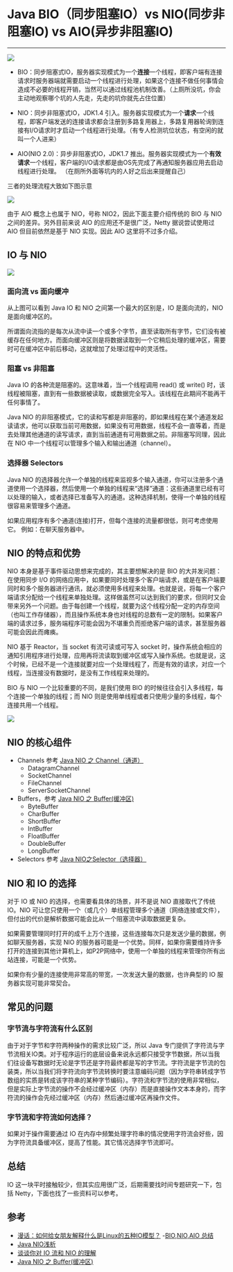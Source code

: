 # Java BIO（同步阻塞IO）vs NIO(同步非阻塞IO) vs AIO(异步非阻塞IO)
---

![](https://jverson.oss-cn-beijing.aliyuncs.com/854642bacb4453597fbba0f37a2279a5.jpg)

- BIO：同步阻塞式IO，服务器实现模式为一个**连接**一个线程，即客户端有连接请求时服务器端就需要启动一个线程进行处理，如果这个连接不做任何事情会造成不必要的线程开销，当然可以通过线程池机制改善。（上厕所没坑，你会主动地观察哪个坑的人先走，先走的坑你就先占住位置）

- NIO：同步非阻塞式IO，JDK1.4 引入。服务器实现模式为一个**请求**一个线程，即客户端发送的连接请求都会注册到多路复用器上，多路复用器轮询到连接有I/O请求时才启动一个线程进行处理。（有专人检测坑位状态，有空闲的就叫一个人进来） 

- AIO(NIO 2.0)：异步非阻塞式IO，JDK1.7 推出。服务器实现模式为一个**有效请求**一个线程，客户端的I/O请求都是由OS先完成了再通知服务器应用去启动线程进行处理。 （在厕所外面等坑内的人好之后出来提醒自己）


三者的处理流程大致如下图示意

![](https://jverson.oss-cn-beijing.aliyuncs.com/1d6a0e0fdce797b757a25a47135bebb3.jpg)


由于 AIO 概念上也属于 NIO，号称 NIO2，因此下面主要介绍传统的 BIO 与 NIO 之间的差异。另外目前来说 AIO 的应用还不是很广泛，Netty 据说尝试使用过 AIO 但目前依然是基于 NIO 实现。因此 AIO 这里将不过多介绍。



## IO 与 NIO

![](https://jverson.oss-cn-beijing.aliyuncs.com/9ef57df5f11586ee5d305b361ff052a3.jpg)


### 面向流 vs 面向缓冲

从上图可以看到 Java IO 和 NIO 之间第一个最大的区别是，IO 是面向流的，NIO 是面向缓冲区的。

所谓面向流指的是每次从流中读一个或多个字节，直至读取所有字节，它们没有被缓存在任何地方。而面向缓冲区则是将数据读取到一个它稍后处理的缓冲区，需要时可在缓冲区中前后移动，这就增加了处理过程中的灵活性。

### 阻塞 vs 非阻塞

Java IO 的各种流是阻塞的。这意味着，当一个线程调用 read() 或 write() 时，该线程被阻塞，直到有一些数据被读取，或数据完全写入。该线程在此期间不能再干任何事情了。

Java NIO 的非阻塞模式，它的读和写都是非阻塞的，即如果线程在某个通道发起读请求，他可以获取当前可用数据，如果没有可用数据，线程不会一直等着，而是去处理其他通道的读写请求，直到当前通道有可用数据之前。非阻塞写同理，因此在 NIO 中一个线程可以管理多个输入和输出通道（channel）。

### 选择器 Selectors

Java NIO 的选择器允许一个单独的线程来监视多个输入通道，你可以注册多个通道使用一个选择器，然后使用一个单独的线程来“选择”通道：这些通道里已经有可以处理的输入，或者选择已准备写入的通道。这种选择机制，使得一个单独的线程很容易来管理多个通道。

如果应用程序有多个通道(连接)打开，但每个连接的流量都很低，则可考虑使用它。 例如：在聊天服务器中。

## NIO 的特点和优势

NIO 本身是基于事件驱动思想来完成的，其主要想解决的是 BIO 的大并发问题： 在使用同步 I/O 的网络应用中，如果要同时处理多个客户端请求，或是在客户端要同时和多个服务器进行通讯，就必须使用多线程来处理。也就是说，将每一个客户端请求分配给一个线程来单独处理。这样做虽然可以达到我们的要求，但同时又会带来另外一个问题。由于每创建一个线程，就要为这个线程分配一定的内存空间（也叫工作存储器），而且操作系统本身也对线程的总数有一定的限制。如果客户端的请求过多，服务端程序可能会因为不堪重负而拒绝客户端的请求，甚至服务器可能会因此而瘫痪。

NIO 基于 Reactor，当 socket 有流可读或可写入 socket 时，操作系统会相应的通知引用程序进行处理，应用再将流读取到缓冲区或写入操作系统。也就是说，这个时候，已经不是一个连接就要对应一个处理线程了，而是有效的请求，对应一个线程，当连接没有数据时，是没有工作线程来处理的。

BIO 与 NIO 一个比较重要的不同，是我们使用 BIO 的时候往往会引入多线程，每个连接一个单独的线程；而 NIO 则是使用单线程或者只使用少量的多线程，每个连接共用一个线程。

![](https://jverson.oss-cn-beijing.aliyuncs.com/b4ef0168d1b34736a868d776651558b5.jpg)


## NIO 的核心组件

- Channels 参考 [Java NIO 之 Channel（通道）](https://mp.weixin.qq.com/s?__biz=Mzg2OTA0Njk0OA==&mid=2247484949&amp;idx=1&amp;sn=a8a9c3fcf736efa88917e8c32db35758&source=41#wechat_redirect)
  - DatagramChannel
  - SocketChannel
  - FileChannel
  - ServerSocketChannel
- Buffers，参考 [Java NIO 之 Buffer(缓冲区)](https://mp.weixin.qq.com/s?__biz=Mzg2OTA0Njk0OA==&mid=2247484950&amp;idx=1&amp;sn=796cd8c9141268e3683bf6b22736858e&source=41#wechat_redirect)
  - ByteBuffer
  - CharBuffer
  - ShortBuffer
  - IntBuffer
  - FloatBuffer
  - DoubleBuffer
  - LongBuffer
- Selectors 参考 [Java NIO之Selector（选择器）](https://mp.weixin.qq.com/s?__biz=Mzg2OTA0Njk0OA==&mid=2247484948&amp;idx=1&amp;sn=c077462dfeca9abacc43c22304c804cf&source=41#wechat_redirect)


## NIO 和 IO 的选择

对于 IO 或 NIO 的选择，也需要看具体的场景，并不是说 NIO 直接取代了传统 IO。NIO 可让您只使用一个（或几个）单线程管理多个通道（网络连接或文件），但付出的代价是解析数据可能会比从一个阻塞流中读取数据更复杂。

如果需要管理同时打开的成千上万个连接，这些连接每次只是发送少量的数据，例如聊天服务器，实现 NIO 的服务器可能是一个优势。同样，如果你需要维持许多打开的连接到其他计算机上，如P2P网络中，使用一个单独的线程来管理你所有出站连接，可能是一个优势。

如果你有少量的连接使用非常高的带宽，一次发送大量的数据，也许典型的 IO 服务器实现可能非常契合。

## 常见的问题

### 字节流与字符流有什么区别

由于对于字节和字符两种操作的需求比较广泛，所以 Java 专门提供了字符流与字节流相关IO类。对于程序运行的底层设备来说永远都只接受字节数据，所以当我们往设备写数据时无论是字节还是字符最终都是写的字节流。字符流是字节流的包装类，所以当我们将字符流向字节流转换时要注意编码问题（因为字符串转成字节数组的实质是转成该字符串的某种字节编码）。字符流和字节流的使用非常相似，但是实际上字节流的操作不会经过缓冲区（内存）而是直接操作文本本身的，而字符流的操作会先经过缓冲区（内存）然后通过缓冲区再操作文件。

### 字节流和字符流如何选择？

如果对于操作需要通过 IO 在内存中频繁处理字符串的情况使用字符流会好些，因为字符流具备缓冲区，提高了性能。其它情况选择字节流即可。


## 总结

IO 这一块平时接触较少，但其实应用很广泛，后期需要找时间专题研究一下，包括 Netty，下面也找了一些资料可以参考。


## 参考

- [漫话：如何给女朋友解释什么是Linux的五种IO模型？](https://mp.weixin.qq.com/s?__biz=Mzg3MjA4MTExMw==&mid=2247484746&idx=1&sn=c0a7f9129d780786cabfcac0a8aa6bb7&source=41#wechat_redirect)
-[BIO,NIO,AIO 总结](https://github.com/Snailclimb/JavaGuide/blob/master/docs/java/BIO-NIO-AIO.md)
- [Java NIO浅析](https://zhuanlan.zhihu.com/p/23488863)
- [谈谈你对 IO 流和 NIO 的理解](https://mp.weixin.qq.com/s/V4oFaI-LCMw_Mw_3D3akng)
- [Java NIO 之 Buffer(缓冲区)](https://mp.weixin.qq.com/s?__biz=Mzg2OTA0Njk0OA==&mid=2247484950&amp;idx=1&amp;sn=796cd8c9141268e3683bf6b22736858e&source=41#wechat_redirect)